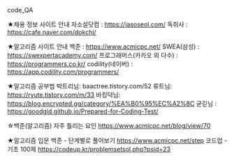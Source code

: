 code_QA


★채용 정보 사이트 안내
  자소설닷컴 : https://jasoseol.com/
  독취사 : https://cafe.naver.com/dokchi/

★알고리즘 사이트 안내
  백준 : https://www.acmicpc.net/
  SWEA(삼성) : https://swexpertacademy.com/ 
  프로그래머스(카카오 외 다수) : https://programmers.co.kr/
  codility(네이버) : https://app.codility.com/programmers/

★알고리즘 공부법
  박트리님: baactree.tistory.com/52
  류트님: https://ryute.tistory.com/m/33
  바킹덕님: https://blog.encrypted.gg/category/%EA%B0%95%EC%A2%8C
  굳긷님 : https://goodgid.github.io/Prepared-for-Coding-Test/

☆백준(알고리즘) 자주 틀리는 요인
  https://www.acmicpc.net/blog/view/70

★알고리즘 입문
  백준 - 단계별로 풀어보기
https://www.acmicpc.net/step
  코드업 - 기초 100제
https://codeup.kr/problemsetsol.php?psid=23